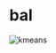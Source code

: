 # bal

![kmeans](https://user-images.githubusercontent.com/114467652/227801909-ce9efbd7-6f51-419d-ad08-779b5bd90df6.jpg)
